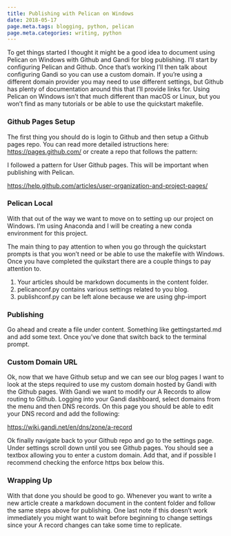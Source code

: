 ```yaml
---
title: Publishing with Pelican on Windows
date: 2018-05-17
page.meta.tags: blogging, python, pelican
page.meta.categories: writing, python
---
```


To get things started I thought it might be a good idea to document using Pelican on Windows with Github and Gandi for
blog publishing. I’ll start by configuring Pelican and Github. Once that’s working I’ll then talk about configuring
Gandi so you can use a custom domain. If you’re using a different domain provider you may need to use different
settings, but Github has plenty of documentation around this that I’ll provide links for. Using Pelican on Windows isn’t
that much different than macOS or Linux, but you won’t find as many tutorials or be able to use the quickstart makefile.

### Github Pages Setup

The first thing you should do is login to Github and then setup a Github pages repo. You can read more detailed
istructions here: <https://pages.github.com/> or create a repo that follows the pattern:

I followed a pattern for User Github pages. This will be important when publishing with Pelican.

<https://help.github.com/articles/user-organization-and-project-pages/>

### Pelican Local

With that out of the way we want to move on to setting up our project on Windows. I’m using Anaconda and I will be
creating a new conda environment for this project.

The main thing to pay attention to when you go through the quickstart prompts is that you won’t need or be able to use
the makefile with Windows. Once you have completed the quikstart there are a couple things to pay attention to.

1. Your articles should be markdown documents in the content folder.
1. pelicanconf.py contains various settings related to you blog.
1. publishconf.py can be left alone because we are using ghp-import

### Publishing

Go ahead and create a file under content. Something like gettingstarted.md and add some text. Once you’ve done that
switch back to the terminal prompt.

### Custom Domain URL

Ok, now that we have Github setup and we can see our blog pages I want to look at the steps required to use my custom
domain hosted by Gandi with the Github pages. With Gandi we want to modify our A Records to allow routing to Github.
Logging into your Gandi dashboard, select domains from the menu and then DNS records. On this page you should be able to
edit your DNS record and add the following:

<https://wiki.gandi.net/en/dns/zone/a-record>

Ok finally navigate back to your Github repo and go to the settings page. Under settings scroll down until you see
Github pages. You should see a textbox allowing you to enter a custom domain. Add that, and if possible I recommend
checking the enforce https box below this.

### Wrapping Up

With that done you should be good to go. Whenever you want to write a new article create a markdown document in the
content folder and follow the same steps above for publishing. One last note if this doesn’t work immediately you might
want to wait before beginning to change settings since your A record changes can take some time to replicate.
